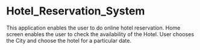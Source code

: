 # Hotel_Reservation_System
This application enables the user to do online hotel reservation.  Home screen enables the user to check the availability of the Hotel. User chooses the City and choose the hotel for a particular date.

